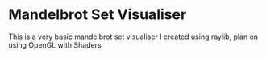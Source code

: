 # Mandelbrot Set Visualiser

This is a very basic mandelbrot set visualiser I created using raylib, plan on using OpenGL with Shaders
